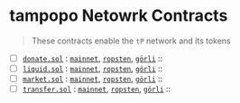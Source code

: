 # tampopo Netowrk Contracts
> These contracts enable the `tP` network and its tokens

- [ ] [`donate.sol`](src/donate.sol) 
  : [`mainnet`](), [`ropsten`](), [`görli`]() 
  :: 
- [ ] [`liquid.sol`](src/liquid.sol) 
  : [`mainnet`](), [`ropsten`](), [`görli`]() 
  :: 
- [ ] [`market.sol`](src/market.sol) 
  : [`mainnet`](), [`ropsten`](), [`görli`]() 
  :: 
- [ ] [`transfer.sol`](src/transfer.sol) 
  : [`mainnet`](), [`ropsten`](), [`görli`]() 
  :: 
